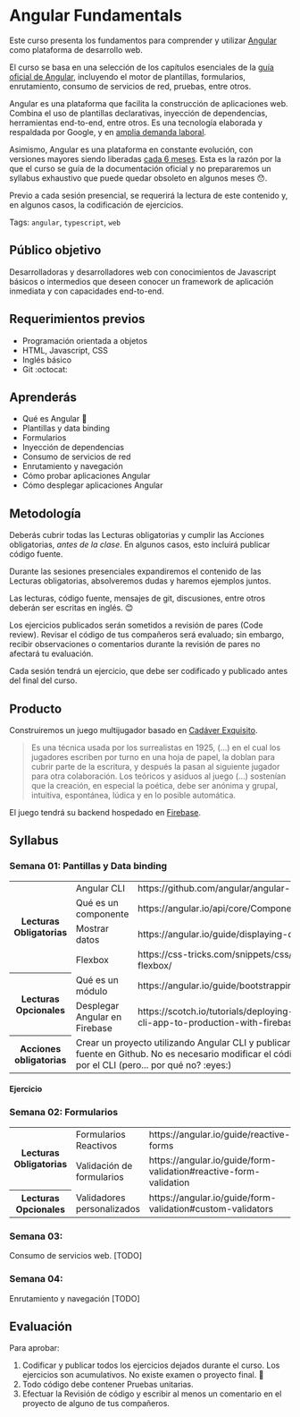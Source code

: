 # Angular Fundamentals

Este curso presenta los fundamentos para comprender y utilizar
[Angular](https://angular.io) como plataforma de desarrollo web.

El curso se basa en una selección de los capítulos esenciales de la
[guía oficial de Angular](https://angular.io/docs), incluyendo el motor
de plantillas, formularios, enrutamiento, consumo de servicios de red,
pruebas, entre otros.

Angular es una plataforma que facilita la construcción de aplicaciones
web. Combina el uso de plantillas declarativas, inyección de dependencias,
herramientas end-to-end, entre otros. Es una tecnología elaborada y
respaldada por Google, y en [amplia demanda laboral](https://www.linkedin.com/jobs/search/?keywords=angular).

Asimismo, Angular es una plataforma en constante evolución, con versiones
mayores siendo liberadas [cada 6 meses](http://angularjs.blogspot.pe/2016/12/ok-let-me-explain-its-going-to-be.html).
Esta es la razón por la que el curso se guía de la documentación oficial
y no prepararemos un syllabus exhaustivo que puede quedar obsoleto en 
algunos meses :hushed:.

Previo a cada sesión presencial, se requerirá la lectura de este contenido
y, en algunos casos, la codificación de ejercicios.

Tags: `angular`, `typescript`, `web`

## Público objetivo

Desarrolladoras y desarrolladores web con conocimientos de Javascript
básicos o intermedios que deseen conocer un framework de aplicación inmediata
y con capacidades end-to-end.

## Requerimientos previos

* Programación orientada a objetos
* HTML, Javascript, CSS
* Inglés básico
* Git :octocat:

## Aprenderás

* Qué es Angular :ghost:
* Plantillas y data binding
* Formularios
* Inyección de dependencias
* Consumo de servicios de red
* Enrutamiento y navegación
* Cómo probar aplicaciones Angular
* Cómo desplegar aplicaciones Angular

## Metodología
Deberás cubrir todas las Lecturas obligatorias y cumplir las Acciones
obligatorias, *antes de la clase*. En algunos casos, esto incluirá publicar
código fuente.

Durante las sesiones presenciales expandiremos el contenido de las
Lecturas obligatorias, absolveremos dudas y haremos ejemplos juntos.

Las lecturas, código fuente, mensajes de git, discusiones, entre otros
deberán ser escritas en inglés. :blush:

Los ejercicios publicados serán sometidos a revisión de pares (Code review).
Revisar el código de tus compañeros será evaluado; sin embargo, recibir
observaciones o comentarios durante la revisión de pares no afectará tu
evaluación.

Cada sesión tendrá un ejercicio, que debe ser codificado y publicado antes
del final del curso.

## Producto
Construiremos un juego multijugador basado en [Cadáver Exquisito](https://es.wikipedia.org/wiki/Cad%C3%A1ver_exquisito).
>  Es una técnica usada por los surrealistas en 1925, (...) en el cual los jugadores escriben por turno en una hoja de papel, la doblan para cubrir parte de la escritura, y después la pasan al siguiente jugador para otra colaboración.
>  Los teóricos y asiduos al juego (...) sostenían que la creación, en especial la poética, debe ser anónima y grupal, intuitiva, espontánea, lúdica y en lo posible automática.

El juego tendrá su backend hospedado en [Firebase](https://firebase.google.com/).

## Syllabus

### Semana 01: Pantillas y Data binding

<table>
  <tr>
    <th rowspan="4">Lecturas Obligatorias</td>
    <td>Angular CLI</td>
    <td>https://github.com/angular/angular-cli/wiki</td>
  </tr>
  <tr>
    <td>Qué es un componente</td>
    <td>https://angular.io/api/core/Component#description</td>
  </tr>
  <tr>
    <td>Mostrar datos</td>
    <td>https://angular.io/guide/displaying-data</td>
  </tr>
  <tr>
    <td>Flexbox</td>
    <td>https://css-tricks.com/snippets/css/a-guide-to-flexbox/</td>
  </tr>
  <tr>
    <th rowspan="2">Lecturas Opcionales</td>
    <td>Qué es un módulo</td>
    <td>https://angular.io/guide/bootstrapping</td>
  </tr>
  <tr>
    <td>Desplegar Angular en Firebase</td>
    <td>https://scotch.io/tutorials/deploying-an-angular-cli-app-to-production-with-firebase</td>
  </tr>
  <tr>
    <th rowspan="1">Acciones obligatorias</td>
    <td colspan="2">Crear un proyecto utilizando Angular CLI y publicar el código fuente en Github.
        No es necesario modificar el código generado por el CLI (pero... por qué no? :eyes:)</td>
  </tr>
</table>

#### Ejercicio

### Semana 02: Formularios

<table>
  <tr>
    <th rowspan="2">Lecturas Obligatorias</td>
    <td>Formularios Reactivos</td>
    <td>https://angular.io/guide/reactive-forms</td>
  </tr>
  <tr>
    <td>Validación de formularios</td>
    <td>https://angular.io/guide/form-validation#reactive-form-validation</td>
  </tr>
  <tr>
    <th rowspan="2">Lecturas Opcionales</td>
    <td>Validadores personalizados</td>
    <td>https://angular.io/guide/form-validation#custom-validators</td>
  </tr>
</table>
      
### Semana 03:
Consumo de servicios web.
[TODO]

### Semana 04:
Enrutamiento y navegación
[TODO]

## Evaluación

Para aprobar:
1. Codificar y publicar todos los ejercicios dejados durante el curso.
Los ejercicios son acumulativos.
No existe examen o proyecto final. :dancer:
2. Todo código debe contener Pruebas unitarias. 
3. Efectuar la Revisión de código y escribir al menos un comentario
en el proyecto de alguno de tus compañeros.
